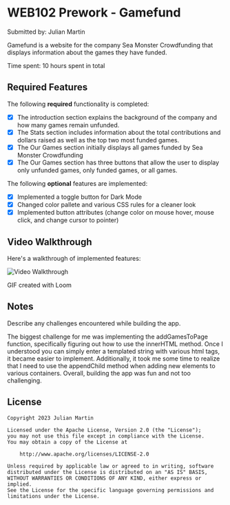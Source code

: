# WEB102 Prework - Gamefund

Submitted by: Julian Martin

Gamefund is a website for the company Sea Monster Crowdfunding that displays information about the games they have funded.

Time spent: 10 hours spent in total

## Required Features

The following **required** functionality is completed:

* [x] The introduction section explains the background of the company and how many games remain unfunded.
* [x] The Stats section includes information about the total contributions and dollars raised as well as the top two most funded games.
* [x] The Our Games section initially displays all games funded by Sea Monster Crowdfunding
* [x] The Our Games section has three buttons that allow the user to display only unfunded games, only funded games, or all games.

The following **optional** features are implemented:

* [x] Implemented a toggle button for Dark Mode
* [x] Changed color pallete and various CSS rules for a cleaner look
* [x] Implemented button attributes (change color on mouse hover, mouse click, and change cursor to pointer)

## Video Walkthrough

Here's a walkthrough of implemented features:



<img src="walkthrough.gif" title="Video Walkthrough" width='' alt="Video Walkthrough" />

GIF created with Loom

## Notes

Describe any challenges encountered while building the app.

The biggest challenge for me was implementing the addGamesToPage function, specifically figuring out how to use the innerHTML method. Once I understood you can simply enter a templated string with various html tags, it became easier to implement. Additionally, it took me some time to realize that I need to use the appendChild method when adding new elements to various containers. Overall, building the app was fun and not too challenging.

## License

    Copyright 2023 Julian Martin

    Licensed under the Apache License, Version 2.0 (the "License");
    you may not use this file except in compliance with the License.
    You may obtain a copy of the License at

        http://www.apache.org/licenses/LICENSE-2.0

    Unless required by applicable law or agreed to in writing, software
    distributed under the License is distributed on an "AS IS" BASIS,
    WITHOUT WARRANTIES OR CONDITIONS OF ANY KIND, either express or implied.
    See the License for the specific language governing permissions and
    limitations under the License.
